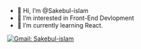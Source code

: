 - 👋 Hi, I’m @Sakebul-islam
- 👀 I’m interested in Front-End Devlopment
- 🌱 I’m currently learning React.

<a href="mailto:mdsakebul66@gmail.com"><img src="https://camo.githubusercontent.com/537c60f55a58ee9a4f37887d296ec822454e298a9b97f805def1f7b632431251/68747470733a2f2f696d672e736869656c64732e696f2f62616467652f2d506c61626f6e5f44617474612d677265656e3f7374796c653d666c61742d737175617265266c6f676f3d476d61696c266c6f676f436f6c6f723d726564266c696e6b3d6d61696c746f3a706c61626f6e6461747461323640676d61696c2e636f6d" alt="Gmail: Sakebul-islam" data-canonical-src="https://img.shields.io/badge/-Sakebul-islam-green?style=flat-square&amp;logo=Gmail&amp;logoColor=red&amp;link=mailto:mdsakebul66@gmail.com" style="max-width: 100%;"></a>

<!---
Sakebul-islam/Sakebul-islam is a ✨ special ✨ repository because its `README.md` (this file) appears on your GitHub profile.
You can click the Preview link to take a look at your changes.
--->
